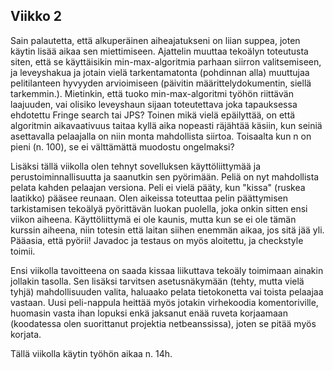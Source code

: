 ## Viikko 2

Sain palautetta, että alkuperäinen aiheajatukseni on liian suppea, joten käytin lisää aikaa sen miettimiseen. Ajattelin muuttaa tekoälyn toteutusta siten, että se käyttäisikin min-max-algoritmia parhaan siirron valitsemiseen, ja leveyshakua ja jotain vielä tarkentamatonta (pohdinnan alla) muuttujaa pelitilanteen hyvyyden arvioimiseen (päivitin määrittelydokumentin, siellä tarkemmin.). Mietinkin, että tuoko min-max-algoritmi työhön riittävän laajuuden, vai olisiko leveyshaun sijaan toteutettava joka tapauksessa ehdotettu Fringe search tai JPS?
Toinen mikä vielä epäilyttää, on että algoritmin aikavaativuus taitaa kyllä aika nopeasti räjähtää käsiin, kun seiniä asettavalla pelaajalla on niin monta mahdollista siirtoa. Toisaalta kun n on pieni (n. 100), se ei välttämättä muodostu ongelmaksi?

Lisäksi tällä viikolla olen tehnyt sovelluksen käyttöliittymää ja perustoiminnallisuutta ja saanutkin sen pyörimään. Peliä on  nyt mahdollista pelata kahden pelaajan versiona. Peli ei vielä pääty, kun "kissa" (ruskea laatikko) pääsee reunaan. Olen aikeissa toteuttaa pelin päättymisen tarkistamisen tekoälyä pyörittävän luokan puolella, joka onkin sitten ensi viikon aiheena. Käyttöliittymä ei ole kaunis, mutta kun se ei ole tämän kurssin aiheena, niin totesin että laitan siihen enemmän aikaa, jos sitä jää yli. Pääasia, että pyörii! Javadoc ja testaus on myös aloitettu, ja checkstyle toimii.

Ensi viikolla tavoitteena on saada kissaa liikuttava tekoäly toimimaan ainakin jollakin tasolla. Sen lisäksi tarvitsen asetusnäkymään (tehty, mutta vielä tyhjä) mahdollisuuden valita, haluaako pelata tietokonetta vai toista pelaajaa vastaan. Uusi peli-nappula heittää myös jotakin virhekoodia komentoriville, huomasin vasta ihan lopuksi enkä jaksanut enää ruveta korjaamaan (koodatessa olen suorittanut projektia netbeanssissa), joten se pitää myös korjata.

Tällä viikolla käytin työhön aikaa n. 14h.


